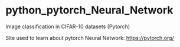 # python_pytorch_Neural_Network
Image classification in CIFAR-10 datasets (Pytorch)

Site used to learn about pytorch Neural Network: https://pytorch.org/

